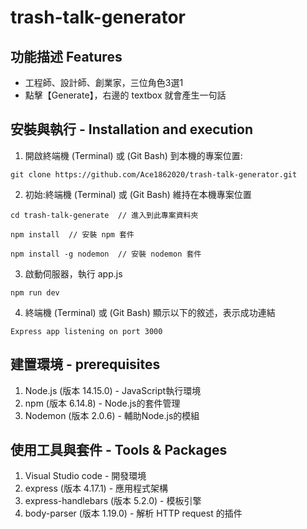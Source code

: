 # trash-talk-generator

## 功能描述 Features
* 工程師、設計師、創業家，三位角色3選1
* 點擊【Generate】，右邊的 textbox 就會產生一句話


## 安裝與執行 - Installation and execution
1. 開啟終端機 (Terminal) 或 (Git Bash) 到本機的專案位置:
```
git clone https://github.com/Ace1862020/trash-talk-generator.git
```
2. 初始:終端機 (Terminal) 或 (Git Bash) 維持在本機專案位置
```
cd trash-talk-generate  // 進入到此專案資料夾
```
```
npm install  // 安裝 npm 套件
```
```
npm install -g nodemon  // 安裝 nodemon 套件
```
3. 啟動伺服器，執行 app.js
```
npm run dev
```
4. 終端機 (Terminal) 或 (Git Bash) 顯示以下的敘述，表示成功連結
```
Express app listening on port 3000
```


## 建置環境 - prerequisites
1. Node.js (版本 14.15.0) - JavaScript執行環境
2. npm (版本 6.14.8) - Node.js的套件管理
3. Nodemon (版本 2.0.6) - 輔助Node.js的模組


## 使用工具與套件 - Tools & Packages
1. Visual Studio code - 開發環境
2. express (版本 4.17.1) - 應用程式架構
3. express-handlebars (版本 5.2.0) - 模板引擎
4. body-parser (版本 1.19.0) - 解析 HTTP request 的插件
